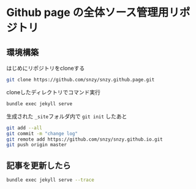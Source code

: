 # Github page の全体ソース管理用リポジトリ

## 環境構築

はじめにリポジトリをcloneする

```bash
git clone https://github.com/snzy/snzy.github.page.git
```

cloneしたディレクトリでコマンド実行

```bash
bundle exec jekyll serve
```

生成された ```_site```フォルダ内で ```git init``` したあと

```bash
git add --all
git commit -m "change log"
git remote add https://github.com/snzy/snzy.github.io.git
git push origin master
```

## 記事を更新したら

```bash
bundle exec jekyll serve --trace
```
